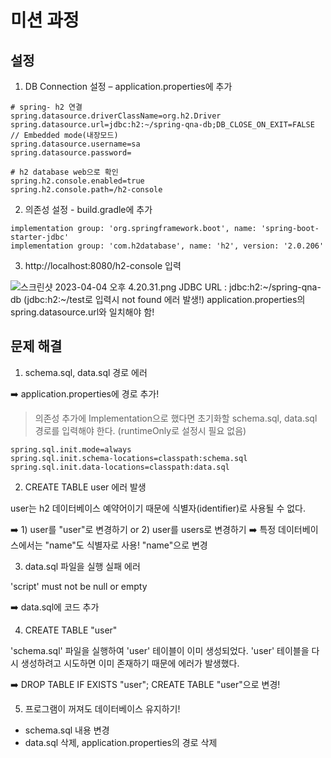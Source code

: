 # 미션 과정

## 설정

1. DB Connection 설정 – application.properties에 추가
```
# spring- h2 연결
spring.datasource.driverClassName=org.h2.Driver
spring.datasource.url=jdbc:h2:~/spring-qna-db;DB_CLOSE_ON_EXIT=FALSE // Embedded mode(내장모드)
spring.datasource.username=sa
spring.datasource.password=

# h2 database web으로 확인
spring.h2.console.enabled=true
spring.h2.console.path=/h2-console
```

2. 의존성 설정 - build.gradle에 추가

```
implementation group: 'org.springframework.boot', name: 'spring-boot-starter-jdbc'
implementation group: 'com.h2database', name: 'h2', version: '2.0.206'
```
3. http://localhost:8080/h2-console 입력

![스크린샷 2023-04-04 오후 4.20.31.png](..%2FDesktop%2F%EC%8A%A4%ED%81%AC%EB%A6%B0%EC%83%B7%202023-04-04%20%EC%98%A4%ED%9B%84%204.20.31.png)
JDBC URL : jdbc:h2:~/spring-qna-db (jdbc:h2:~/test로 입력시 not found 에러 발생!)
application.properties의 spring.datasource.url와 일치해야 함!

## 문제 해결
1. schema.sql, data.sql 경로 에러

➡️ application.properties에 경로 추가!
> 의존성 추가에 Implementation으로 했다면 초기화할 schema.sql, data.sql 경로를 입력해야 한다. (runtimeOnly로 설정시 필요 없음)
```
spring.sql.init.mode=always
spring.sql.init.schema-locations=classpath:schema.sql
spring.sql.init.data-locations=classpath:data.sql
```

2. CREATE TABLE user 에러 발생

user는 h2 데이터베이스 예약어이기 때문에 식별자(identifier)로 사용될 수 없다.

 ➡️ 1) user를 "user"로 변경하기 or 2) user를 users로 변경하기
 ➡️ 특정 데이터베이스에서는 "name"도 식별자로 사용! "name"으로 변경 
 
3. data.sql 파일을 실행 실패 에러

'script' must not be null or empty

➡️ data.sql에 코드 추가

4. CREATE TABLE "user"

'schema.sql' 파일을 실행하여 'user' 테이블이 이미 생성되었다. 'user' 테이블을 다시 생성하려고 시도하면 이미 존재하기 때문에 에러가 발생했다.

➡️ DROP TABLE IF EXISTS "user"; CREATE TABLE "user"으로 변경!

5. 프로그램이 꺼져도 데이터베이스 유지하기!

 * schema.sql 내용 변경
 * data.sql 삭제, application.properties의 경로 삭제 
